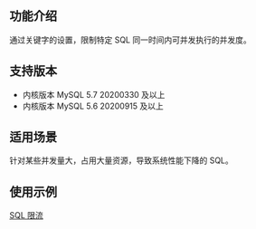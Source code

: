 
## 功能介绍
通过关键字的设置，限制特定 SQL 同一时间内可并发执行的并发度。

## 支持版本
- 内核版本 MySQL 5.7 20200330 及以上
- 内核版本 MySQL 5.6 20200915 及以上

## 适用场景
针对某些并发量大，占用大量资源，导致系统性能下降的 SQL。

## 使用示例
[SQL 限流](https://cloud.tencent.com/document/product/1130/37882#sql-.E9.99.90.E6.B5.81)


